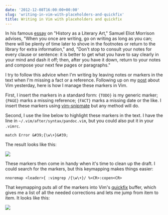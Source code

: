```yaml
---
date: '2012-12-08T16:00:00+00:00'
slug: 'writing-in-vim-with-placeholders-and-quickfix'
title: Writing in Vim with placeholders and quickfix
---
```


In his famous [essay](http://www.wiu.edu/cas/history/pdf/HistoryasaLiteraryArt.pdf) on "History as a Literary Art," Samuel Eliot Morrison advises, "When you once are writing, go on writing as long as you can; there will be plenty of time later to shove in the footnotes or return to the library for extra information," and, "Don't stop to consult your notes for every clause or sentence: it is better to get what you have to say clearly in your mind and dash it off; then, after you have it down, return to your notes and compose your next few pages or paragraphs."

I try to follow this advice when I'm writing by leaving notes or markers in the text when I'm missing a fact or a reference. Following up on my [post](http://lincolnmullen.com/blog/cleanup-your-markdown-text-in-vim-with-equalprg/) about Vim yesterday, here is how I manage these markers in Vim.

First, I insert the markers in a standard form: `{TODO}` is my generic marker; `{PAGE}` marks a missing reference; `{FACT}` marks a missing date or the like. I insert these markers using [vim-snipmate](https://github.com/garbas/vim-snipmate) but any method will do.

Second, I use the line below to highlight these markers in the text. I have the line in `~/.vim/after/syntax/pandoc.vim`, but you could also put it in your `.vimrc`.

    match Error &#39;{\w\+}&#39;

The result looks like this:

![](//files.lincolnmullen.com/downloads/post/2012-12-08-marker.png)

These markers then come in handy when it's time to clean up the draft. I could search for the markers, but this keymapping makes things easier:

    nnoremap <leader>{ :vimgrep /{\w\+}/ %<CR>:copen<CR>

That keymapping puts all of the markers into Vim's [quickfix](http://vimdoc.sourceforge.net/htmldoc/quickfix.html) buffer, which gives me a list of all the needed corrections and lets me jump from item to item. It looks like this:

![](//files.lincolnmullen.com/downloads/post/2012-12-08-quickfix.png)
